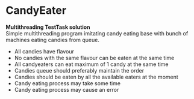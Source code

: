 # CandyEater
**Multithreading TestTask solution** <br>
 Simple multithreading program imitating candy eating base with bunch of machines eating candies from queue.
- All candies have flavour
- No candies with the same flavour can be eaten at the same time
- All candyeaters can eat maximum of 1 candy at the same time
- Candies queue should preferably maintain the order
- Candies should be eaten by all the available eaters at the moment
- Candy eating process may take some time
- Candy eating process may cause an error

